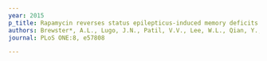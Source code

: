 ```yaml
---
year: 2015
p_title: Rapamycin reverses status epilepticus-induced memory deficits and dendritic damage
authors: Brewster*, A.L., Lugo, J.N., Patil, V.V., Lee, W.L., Qian, Y., Vanegas, F., Anderson, A.E.
journal: PLoS ONE:8, e57808

---
```

